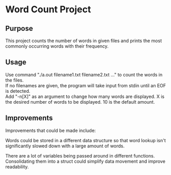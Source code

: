 # Word Count Project


## Purpose
This project counts the number of words in given files and prints the most commonly occurring words with their frequency.

## Usage
Use command "./a.out filename1.txt filename2.txt ..." to count the words in the files.  
If no filenames are given, the program will take input from stdin until an EOF is detected.  
Add "-n[X]" as an argument to change how many words are displayed. X is the desired number of words to be displayed. 10 is the default amount.

## Improvements
Improvements that could be made include:

Words could be stored in a different data structure so that word lookup isn't significantly slowed down with a large amount of words.

There are a lot of variables being passed around in different functions. Consolidating them into a struct could simplify data movement and improve readability.
